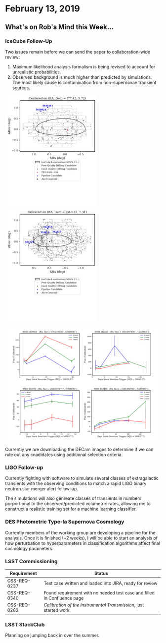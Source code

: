 # February 13, 2019

## What's on Rob's Mind this Week...

### IceCube Follow-Up
Two issues remain before we can send the paper to collaboration-wide review:

1. Maximum likelihood analysis formalism is being revised to account for unrealistic probabilities.
2. Observed background is much higher than predicted by simulations. The most likely cause is contamination from non-supernovae transient sources.

<img src="./images/ev1_loc.png" width="300">
<img src="./images/ev2_loc.png" width="300">

![](./images/lightcurves.png)

Currently we are downloading the DECam images to determine if we can rule out any cnadidates using additional selection criteria.

### LIGO Follow-up
Currently fighting with software to simulate several classes of extragalactic transients with the observing conditions to match a rapid LIGO binary neutron star merger alert follow-up. 

The simulations will also genreate classes of transients in numbers porportional to the observed/predicted volumetric rates, allowing me to construct a realistic training set for a machine learning classifier.

### DES Photometric Type-Ia Supernova Cosmology

Currently members of the working group are developing a pipeline for the analysis. Once it is finished (~2 weeks), I will be able to start an analysis of how perturbation to hyperparameters in classification algorithms affect final cosmology parameters.

### LSST Commissioning

| Requirement | Status |
| --- | --- |
| OSS-REQ-0237 | Test case written and loaded into JIRA, ready for review |
| OSS-REQ-0340 | Found requirement with no needed test case and filled in Confluence page |
| OSS-REQ-0282 | _Calibration of the Instrumental Transmission_, just started work |

### LSST StackClub
Planning on jumping back in over the summer.